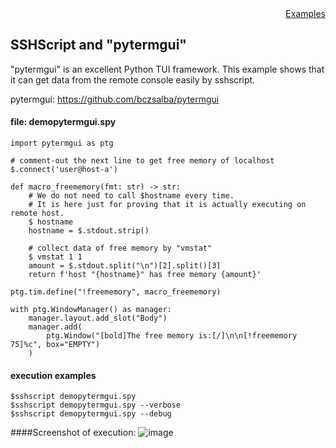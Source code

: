 <div style="text-align:right"><a href="./index">Examples</a></div>

## SSHScript and "pytermgui"

"pytermgui" is an excellent Python TUI framework. This example shows that it can get data from the remote console easily by sshscript.

pytermgui: https://github.com/bczsalba/pytermgui

#### file: demopytermgui.spy
```
import pytermgui as ptg

# comment-out the next line to get free memory of localhost
$.connect('user@host-a')

def macro_freememory(fmt: str) -> str:
    # We do not need to call $hostname every time.
    # It is here just for proving that it is actually executing on remote host.
    $ hostname
    hostname = $.stdout.strip()
    
    # collect data of free memory by "vmstat"
    $ vmstat 1 1
    amount = $.stdout.split("\n")[2].split()[3]
    return f'host "{hostname}" has free memory {amount}'

ptg.tim.define("!freememory", macro_freememory)

with ptg.WindowManager() as manager:
    manager.layout.add_slot("Body")
    manager.add(
        ptg.Window("[bold]The free memory is:[/]\n\n[!freememory 75]%c", box="EMPTY")
    )

```

#### execution examples
```
$sshscript demopytermgui.spy
$sshscript demopytermgui.spy --verbose
$sshscript demopytermgui.spy --debug
```

####Screenshot of execution:
![image](https://user-images.githubusercontent.com/4695577/182014011-2006db55-8ba1-4a49-9de9-a52a7901de6c.png)

